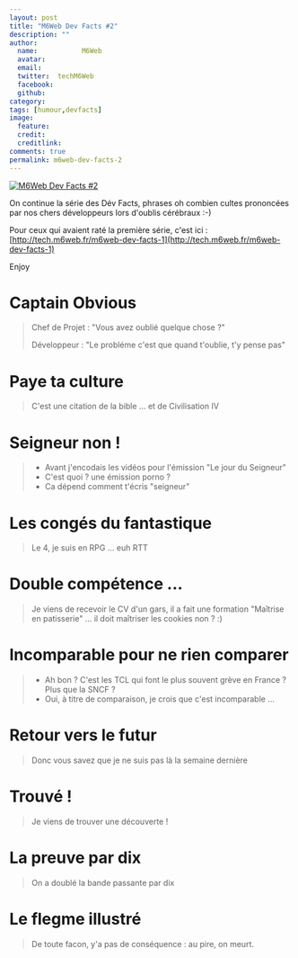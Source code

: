```yaml
---
layout: post
title: "M6Web Dev Facts #2"
description: ""
author:
  name:           M6Web
  avatar:         
  email:          
  twitter:  techM6Web      
  facebook:       
  github:    
category: 
tags: [humour,devfacts]
image:
  feature: 
  credit: 
  creditlink: 
comments: true  
permalink: m6web-dev-facts-2
---
```


[![M6Web Dev Facts #2](//img.over-blog-kiwi.com/300x300/0/00/30/83/201304/ob_405b21_ob-5a36f2337bf2f4cbc7a86436a7773d37-36449844-jpg.jpeg)](http://img.over-blog-kiwi.com/0/00/30/83/201304/ob_405b21_ob-5a36f2337bf2f4cbc7a86436a7773d37-36449844-jpg.jpeg)

On continue la série des Dév Facts, phrases oh combien cultes prononcées par nos chers développeurs lors d'oublis cérébraux :-)



Pour ceux qui avaient raté la première série, c'est ici : [http://tech.m6web.fr/m6web-dev-facts-1](http://tech.m6web.fr/m6web-dev-facts-1)

Enjoy


# Captain Obvious

> Chef de Projet : "Vous avez oublié quelque chose ?"  
>   
>  Développeur : "Le probléme c'est que quand t'oublie, t'y pense pas"

# Paye ta culture

> C'est une citation de la bible ... et de Civilisation IV

# Seigneur non !

> - Avant j'encodais les vidéos pour l'émission "Le jour du Seigneur"  
>  - C'est quoi ? une émission porno ?  
>  - Ca dépend comment t'écris "seigneur"

# Les congés du fantastique

> Le 4, je suis en RPG ... euh RTT


# Double compétence ...

> Je viens de recevoir le CV d'un gars, il a fait une formation "Maîtrise en patisserie" ... il doit maîtriser les cookies non ? :)

# Incomparable pour ne rien comparer

> - Ah bon ? C'est les TCL qui font le plus souvent grève en France ? Plus que la SNCF ?  
>  - Oui, à titre de comparaison, je crois que c'est incomparable ...


# Retour vers le futur

> Donc vous savez que je ne suis pas là la semaine dernière


# Trouvé !

> Je viens de trouver une découverte !


# La preuve par dix

> On a doublé la bande passante par dix


# Le flegme illustré

> De toute facon, y'a pas de conséquence : au pire, on meurt.



